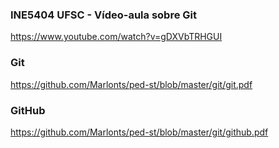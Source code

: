 ### INE5404 UFSC - Vídeo-aula sobre Git
https://www.youtube.com/watch?v=gDXVbTRHGUI

### Git
https://github.com/Marlonts/ped-st/blob/master/git/git.pdf

### GitHub
https://github.com/Marlonts/ped-st/blob/master/git/github.pdf
